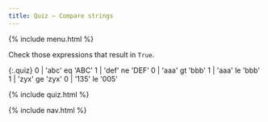 ```yaml
---
title: Quiz — Compare strings
---
```


{% include menu.html %}

Check those expressions that result in `True`.

{:.quiz}
0 | &apos;abc&apos; eq &apos;ABC&apos;
1 | &apos;def&apos; ne &apos;DEF&apos;
0 | &apos;aaa&apos; gt &apos;bbb&apos;
1 | &apos;aaa&apos; le &apos;bbb&apos;
1 | &apos;zyx&apos; ge &apos;zyx&apos;
0 | &apos;135&apos; le &apos;005&apos;


{% include quiz.html %}

{% include nav.html %}
